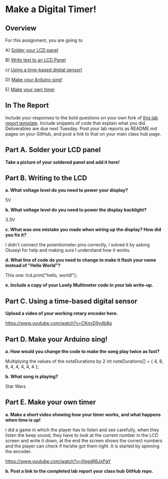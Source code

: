 # Make a Digital Timer!
 
## Overview
For this assignment, you are going to 

A) [Solder your LCD panel](#part-a-solder-your-lcd-panel)

B) [Write text to an LCD Panel](#part-b-writing-to-the-lcd) 

c) [Using a time-based digital sensor!](#part-c-using-a-time-based-digital-sensor)

D) [Make your Arduino sing!](#part-d-make-your-arduino-sing)

E) [Make your own timer](#part-e-make-your-own-timer) 
 
## In The Report
Include your responses to the bold questions on your own fork of [this lab report template](https://github.com/FAR-Lab/IDD-Fa18-Lab2). Include snippets of code that explain what you did. Deliverables are due next Tuesday. Post your lab reports as README.md pages on your GitHub, and post a link to that on your main class hub page.

## Part A. Solder your LCD panel

**Take a picture of your soldered panel and add it here!**

## Part B. Writing to the LCD
 
**a. What voltage level do you need to power your display?**

5V

**b. What voltage level do you need to power the display backlight?**

3.3V
   
**c. What was one mistake you made when wiring up the display? How did you fix it?**

I didn't connect the potentiometer pins correctly, I solved it by asking Oluseyi for help and making sure I understand how it works.

**d. What line of code do you need to change to make it flash your name instead of "Hello World"?**
 
This one: lcd.print("hello, world!");
 
**e. Include a copy of your Lowly Multimeter code in your lab write-up.**


## Part C. Using a time-based digital sensor

**Upload a video of your working rotary encoder here.**

https://www.youtube.com/watch?v=CKnvD9ydb8g

## Part D. Make your Arduino sing!

**a. How would you change the code to make the song play twice as fast?**

Multiplying the values of the noteDurations by 2
int noteDurations[] = {
  4, 8, 8, 4, 4, 4, 4, 4
};
 
**b. What song is playing?**

Star Wars

## Part E. Make your own timer

**a. Make a short video showing how your timer works, and what happens when time is up!**

I did a game in which the player has to listen and see carefully, when they listen the beep sound, they have to look at the current number in the LCD screen and write it down, at the end the screen shows the correct numbers and the player can check if he/she got them right. It is started by spinning the encoder.

https://www.youtube.com/watch?v=0gggR6JxPaY

**b. Post a link to the completed lab report your class hub GitHub repo.**

